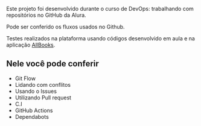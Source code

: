 Este projeto foi desenvolvido durante o curso de DevOps: trabalhando com repositórios no GitHub da Alura.

Pode ser conferido os fluxos usados no Github.

Testes realizados na plataforma usando códigos desenvolvido em aula e na aplicação [AllBooks](https://github.com/alura-cursos/api-alurabooks).

## Nele você pode conferir

- Git Flow
- Lidando com conflitos
- Usando o Issues
- Utilizando Pull request
- C.I
- GitHub Actions
- Dependabots
